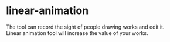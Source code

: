 linear-animation
================

The tool can record the sight of people drawing works and edit it.  
Linear animation tool will increase the value of your works.
